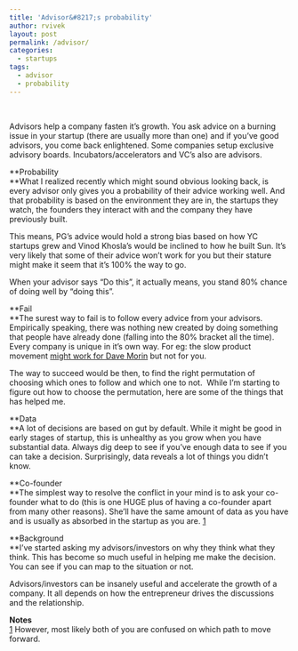 ```yaml
---
title: 'Advisor&#8217;s probability'
author: rvivek
layout: post
permalink: /advisor/
categories:
  - startups
tags:
  - advisor
  - probability
---
```

&nbsp;

Advisors help a company fasten it&#8217;s growth. You ask advice on a burning issue in your startup (there are usually more than one) and if you&#8217;ve good advisors, you come back enlightened. Some companies setup exclusive advisory boards. Incubators/accelerators and VC&#8217;s also are advisors.

**Probability  
**What I realized recently which might sound obvious looking back, is every advisor only gives you a probability of their advice working well. And that probability is based on the environment they are in, the startups they watch, the founders they interact with and the company they have previously built.

This means, PG&#8217;s advice would hold a strong bias based on how YC startups grew and Vinod Khosla&#8217;s would be inclined to how he built Sun. It&#8217;s very likely that some of their advice won&#8217;t work for you but their stature might make it seem that it&#8217;s 100% the way to go.

When your advisor says &#8220;Do this&#8221;, it actually means, you stand 80% chance of doing well by &#8220;doing this&#8221;.

**Fail  
**The surest way to fail is to follow every advice from your advisors. Empirically speaking, there was nothing new created by doing something that people have already done (falling into the 80% bracket all the time). Every company is unique in it&#8217;s own way. For eg: the slow product movement [might work for Dave Morin][1] but not for you.

The way to succeed would be then, to find the right permutation of choosing which ones to follow and which one to not.  While I&#8217;m starting to figure out how to choose the permutation, here are some of the things that has helped me.

**Data  
**A lot of decisions are based on gut by default. While it might be good in early stages of startup, this is unhealthy as you grow when you have substantial data. Always dig deep to see if you&#8217;ve enough data to see if you can take a decision. Surprisingly, data reveals a lot of things you didn&#8217;t know.

**Co-founder  
**The simplest way to resolve the conflict in your mind is to ask your co-founder what to do (this is one HUGE plus of having a co-founder apart from many other reasons). She&#8217;ll have the same amount of data as you have and is usually as absorbed in the startup as you are. [1]

**Background  
**I&#8217;ve started asking my advisors/investors on why they think what they think. This has become so much useful in helping me make the decision. You can see if you can map to the situation or not.

Advisors/investors can be insanely useful and accelerate the growth of a company. It all depends on how the entrepreneur drives the discussions and the relationship.

**Notes**  
[1] However, most likely both of you are confused on which path to move forward.

 [1]: http://www.quora.com/Will-Dave-Morins-slow-product-movement-be-successful